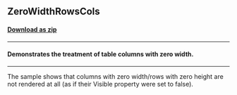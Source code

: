 ## ZeroWidthRowsCols
#### [Download as zip](https://grapecity.github.io/DownGit/#/home?url=https://github.com/GrapeCity/ComponentOne-WinForms-Samples/tree/master/NetFramework\PrintDocument\CS\ZeroWidthRowsCols)
____
#### Demonstrates the treatment of table columns with zero width.
____
The sample shows that columns with zero width/rows with zero height are not rendered at all (as if their Visible property were set to false). 
